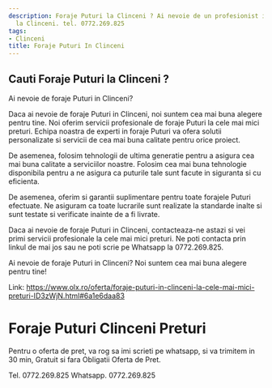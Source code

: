 ```yaml
---
description: Foraje Puturi la Clinceni ? Ai nevoie de un profesionist in Foraje Puturi
  la Clinceni. tel. 0772.269.825
tags:
- Clinceni
title: Foraje Puturi In Clinceni
---
```



## Cauti Foraje Puturi la Clinceni ?

Ai nevoie de foraje Puturi in Clinceni? 

Daca ai nevoie de foraje Puturi in Clinceni, noi suntem cea mai buna alegere pentru tine. Noi oferim servicii profesionale de foraje Puturi la cele mai mici preturi. Echipa noastra de experti in foraje Puturi va ofera solutii personalizate si servicii de cea mai buna calitate pentru orice proiect. 

De asemenea, folosim tehnologii de ultima generatie pentru a asigura cea mai buna calitate a serviciilor noastre. Folosim cea mai buna tehnologie disponibila pentru a ne asigura ca puturile tale sunt facute in siguranta si cu eficienta. 

De asemenea, oferim si garantii suplimentare pentru toate forajele Puturi efectuate. Ne asiguram ca toate lucrarile sunt realizate la standarde inalte si sunt testate si verificate inainte de a fi livrate. 

Daca ai nevoie de foraje Puturi in Clinceni, contacteaza-ne astazi si vei primi servicii profesionale la cele mai mici preturi. Ne poti contacta prin linkul de mai jos sau ne poti scrie pe Whatsapp la 0772.269.825. 

Ai nevoie de foraje Puturi in Clinceni? Noi suntem cea mai buna alegere pentru tine! 

Link: https://www.olx.ro/oferta/foraje-puturi-in-clinceni-la-cele-mai-mici-preturi-ID3zWjN.html#6a1e6daa83

# Foraje Puturi Clinceni Preturi
Pentru o oferta de pret, va rog sa imi scrieti pe whatsapp, si va trimitem in 30 min, Gratuit si fara Obligatii Oferta de Pret.

Tel. 0772.269.825
Whatsapp. 0772.269.825